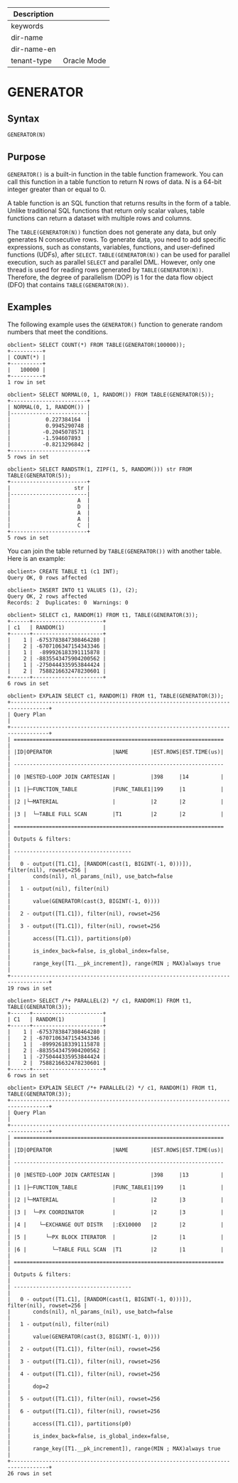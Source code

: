 | Description   |                 |
|---------------|-----------------|
| keywords      |                 |
| dir-name      |                 |
| dir-name-en   |                 |
| tenant-type   | Oracle Mode     |

# GENERATOR

## Syntax

```sql
GENERATOR(N)
```

## Purpose

`GENERATOR()` is a built-in function in the table function framework. You can call this function in a table function to return N rows of data. N is a 64-bit integer greater than or equal to 0. 

A table function is an SQL function that returns results in the form of a table. Unlike traditional SQL functions that return only scalar values, table functions can return a dataset with multiple rows and columns. 

The `TABLE(GENERATOR(N))` function does not generate any data, but only generates N consecutive rows. To generate data, you need to add specific expressions, such as constants, variables, functions, and user-defined functions (UDFs), after `SELECT`. `TABLE(GENERATOR(N))` can be used for parallel execution, such as parallel `SELECT` and parallel DML. However, only one thread is used for reading rows generated by `TABLE(GENERATOR(N))`. Therefore, the degree of parallelism (DOP) is 1 for the data flow object (DFO) that contains `TABLE(GENERATOR(N))`. 


## Examples

The following example uses the `GENERATOR()` function to generate random numbers that meet the conditions. 

```shell
obclient> SELECT COUNT(*) FROM TABLE(GENERATOR(100000));
+----------+
| COUNT(*) |
+----------+
|   100000 |
+----------+
1 row in set

obclient> SELECT NORMAL(0, 1, RANDOM()) FROM TABLE(GENERATOR(5));
+------------------------+
| NORMAL(0, 1, RANDOM()) |
|------------------------|
|           0.227384164  |
|           0.9945290748 |
|          -0.2045078571 |
|          -1.594607893  |
|          -0.8213296842 |
+------------------------+
5 rows in set

obclient> SELECT RANDSTR(1, ZIPF(1, 5, RANDOM())) str FROM TABLE(GENERATOR(5));
+------------------------+
|                    str |
|------------------------|
|                     A  |
|                     D  |
|                     A  |
|                     A  |
|                     C  |
+------------------------+
5 rows in set
```

You can join the table returned by `TABLE(GENERATOR())` with another table. Here is an example:

```shell
obclient> CREATE TABLE t1 (c1 INT);
Query OK, 0 rows affected

obclient> INSERT INTO t1 VALUES (1), (2);
Query OK, 2 rows affected
Records: 2  Duplicates: 0  Warnings: 0

obclient> SELECT c1, RANDOM(1) FROM t1, TABLE(GENERATOR(3));
+------+----------------------+
| c1   | RANDOM(1)            |
+------+----------------------+
|    1 | -6753783847308464280 |
|    2 | -6707106347154343346 |
|    1 |  -899926183391115878 |
|    2 | -8835543475904200562 |
|    1 | -2750444335953844424 |
|    2 |  7588216632478230601 |
+------+----------------------+
6 rows in set

obclient> EXPLAIN SELECT c1, RANDOM(1) FROM t1, TABLE(GENERATOR(3));
+----------------------------------------------------------------------------------+
| Query Plan                                                                       |
+----------------------------------------------------------------------------------+
| ==================================================================               |
| |ID|OPERATOR                   |NAME       |EST.ROWS|EST.TIME(us)|               |
| ------------------------------------------------------------------               |
| |0 |NESTED-LOOP JOIN CARTESIAN |           |398     |14          |               |
| |1 |├─FUNCTION_TABLE           |FUNC_TABLE1|199     |1           |               |
| |2 |└─MATERIAL                 |           |2       |2           |               |
| |3 |  └─TABLE FULL SCAN        |T1         |2       |2           |               |
| ==================================================================               |
| Outputs & filters:                                                               |
| -------------------------------------                                            |
|   0 - output([T1.C1], [RANDOM(cast(1, BIGINT(-1, 0)))]), filter(nil), rowset=256 |
|       conds(nil), nl_params_(nil), use_batch=false                               |
|   1 - output(nil), filter(nil)                                                   |
|       value(GENERATOR(cast(3, BIGINT(-1, 0))))                                   |
|   2 - output([T1.C1]), filter(nil), rowset=256                                   |
|   3 - output([T1.C1]), filter(nil), rowset=256                                   |
|       access([T1.C1]), partitions(p0)                                            |
|       is_index_back=false, is_global_index=false,                                |
|       range_key([T1.__pk_increment]), range(MIN ; MAX)always true                |
+----------------------------------------------------------------------------------+
19 rows in set

obclient> SELECT /*+ PARALLEL(2) */ c1, RANDOM(1) FROM t1, TABLE(GENERATOR(3));
+------+----------------------+
| C1   | RANDOM(1)            |
+------+----------------------+
|    1 | -6753783847308464280 |
|    2 | -6707106347154343346 |
|    1 |  -899926183391115878 |
|    2 | -8835543475904200562 |
|    1 | -2750444335953844424 |
|    2 |  7588216632478230601 |
+------+----------------------+
6 rows in set

obclient> EXPLAIN SELECT /*+ PARALLEL(2) */ c1, RANDOM(1) FROM t1, TABLE(GENERATOR(3));
+----------------------------------------------------------------------------------+
| Query Plan                                                                       |
+----------------------------------------------------------------------------------+
| ==================================================================               |
| |ID|OPERATOR                   |NAME       |EST.ROWS|EST.TIME(us)|               |
| ------------------------------------------------------------------               |
| |0 |NESTED-LOOP JOIN CARTESIAN |           |398     |13          |               |
| |1 |├─FUNCTION_TABLE           |FUNC_TABLE1|199     |1           |               |
| |2 |└─MATERIAL                 |           |2       |3           |               |
| |3 |  └─PX COORDINATOR         |           |2       |3           |               |
| |4 |    └─EXCHANGE OUT DISTR   |:EX10000   |2       |2           |               |
| |5 |      └─PX BLOCK ITERATOR  |           |2       |1           |               |
| |6 |        └─TABLE FULL SCAN  |T1         |2       |1           |               |
| ==================================================================               |
| Outputs & filters:                                                               |
| -------------------------------------                                            |
|   0 - output([T1.C1], [RANDOM(cast(1, BIGINT(-1, 0)))]), filter(nil), rowset=256 |
|       conds(nil), nl_params_(nil), use_batch=false                               |
|   1 - output(nil), filter(nil)                                                   |
|       value(GENERATOR(cast(3, BIGINT(-1, 0))))                                   |
|   2 - output([T1.C1]), filter(nil), rowset=256                                   |
|   3 - output([T1.C1]), filter(nil), rowset=256                                   |
|   4 - output([T1.C1]), filter(nil), rowset=256                                   |
|       dop=2                                                                      |
|   5 - output([T1.C1]), filter(nil), rowset=256                                   |
|   6 - output([T1.C1]), filter(nil), rowset=256                                   |
|       access([T1.C1]), partitions(p0)                                            |
|       is_index_back=false, is_global_index=false,                                |
|       range_key([T1.__pk_increment]), range(MIN ; MAX)always true                |
+----------------------------------------------------------------------------------+
26 rows in set
```
